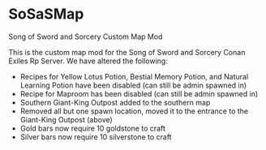 # SoSaSMap
Song of Sword and Sorcery Custom Map Mod

This is the custom map mod for the Song of Sword and Sorcery Conan Exiles Rp Server. We have altered the following:

* Recipes for Yellow Lotus Potion, Bestial Memory Potion, and Natural Learning Potion have been disabled (can still be admin spawned in)
* Recipe for Maproom has been disabled (can still be admin spawned in)
* Southern Giant-King Outpost added to the southern map
* Removed all but one spawn location, moved it to the entrance to the Giant-King Outpost (above)
* Gold bars now require 10 goldstone to craft
* Silver bars now require 10 silverstone to craft